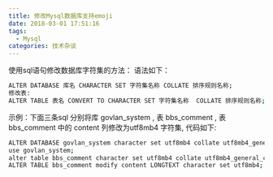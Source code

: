 ```yaml
---
title: 修改Mysql数据库支持emoji
date: 2018-03-01 17:51:16
tags:
  - Mysql
categories: 技术杂谈
---
```


使用sql语句修改数据库字符集的方法：
语法如下：
``` bash
ALTER DATABASE 库名 CHARACTER SET 字符集名称 COLLATE 排序规则名称;
修改表:
ALTER TABLE 表名 CONVERT TO CHARACTER SET 字符集名称  COLLATE 排序规则名称; 修改一列: ALTER TABLE 表名 MODIFY 列名 字段类型 CHARACTER SET 字符集名称  COLLATE 排序规则名称;
```
<!--more-->
示例：下面三条sql 分别将库 govlan_system , 表 bbs_comment , 表 bbs_comment 中的 content 列修改为utf8mb4 字符集, 代码如下: 
``` bash
ALTER DATABASE govlan_system character set utf8mb4 collate utf8mb4_general_ci;
use govlan_system;
alter table bbs_comment character set utf8mb4 collate utf8mb4_general_ci;
ALTER TABLE bbs_comment modify content LONGTEXT character set utf8mb4;
```